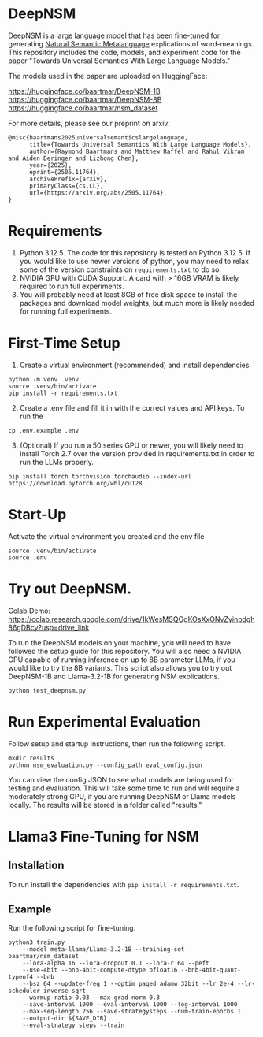 # DeepNSM
DeepNSM is a large language model that has been fine-tuned for generating [Natural Semantic Metalanguage](https://en.wikipedia.org/wiki/Natural_semantic_metalanguage) explications of word-meanings. This repository includes the code, models, and experiment code for the paper "Towards Universal Semantics With Large Language Models."

The models used in the paper are uploaded on HuggingFace:

https://huggingface.co/baartmar/DeepNSM-1B
https://huggingface.co/baartmar/DeepNSM-8B
https://huggingface.co/baartmar/nsm_dataset

For more details, please see our preprint on arxiv:
```
@misc{baartmans2025universalsemanticslargelanguage,
      title={Towards Universal Semantics With Large Language Models}, 
      author={Raymond Baartmans and Matthew Raffel and Rahul Vikram and Aiden Deringer and Lizhong Chen},
      year={2025},
      eprint={2505.11764},
      archivePrefix={arXiv},
      primaryClass={cs.CL},
      url={https://arxiv.org/abs/2505.11764}, 
}
```

# Requirements
1. Python 3.12.5. The code for this repository is tested on Python 3.12.5. If you would like to use newer versions of python, you may need to relax some of the version constraints on `requirements.txt` to do so.
2. NVIDIA GPU with CUDA Support. A card with > 16GB VRAM is likely required to run full experiments.
3. You will probably need at least 8GB of free disk space to install the packages and download model weights, but much more is likely needed for running full experiments.


# First-Time Setup
1. Create a virtual environment (recommended) and install dependencies
```
python -m venv .venv
source .venv/bin/activate
pip install -r requirements.txt
```
2. Create a .env file and fill it in with the correct values and API keys. To run the 
```
cp .env.example .env
```
3. (Optional) If you run a 50 series GPU or newer, you will likely need to install Torch 2.7 over the version provided in requirements.txt in order to run the LLMs properly.
```
pip install torch torchvision torchaudio --index-url https://download.pytorch.org/whl/cu128
```

# Start-Up
Activate the virtual environment you created and the env file
```
source .venv/bin/activate
source .env
```

# Try out DeepNSM.
Colab Demo: https://colab.research.google.com/drive/1kWesMSQOgKOsXxONvZyinpdgh86gDBcy?usp=drive_link

To run the DeepNSM models on your machine, you will need to have followed the setup guide for this repository. You will also need a NVIDIA GPU capable of running inference on up to 8B parameter LLMs, if you would like to try the 8B variants. This script also allows you to try out DeepNSM-1B and Llama-3.2-1B for generating NSM explications.
```
python test_deepnsm.py
```

# Run Experimental Evaluation
Follow setup and startup instructions, then run the following script.
```
mkdir results
python nsm_evaluation.py --config_path eval_config.json
```
You can view the config JSON to see what models are being used for testing and evaluation. This will take some time to run and will require a moderately strong GPU, if you are running DeepNSM or Llama models locally. The results will be stored in a folder called "results."

# Llama3 Fine-Tuning for NSM
## Installation
To run install the dependencies with `pip install -r requirements.txt`.
## Example
Run the following script for fine-tuning. 
```
python3 train.py
	--model meta-llama/Llama-3.2-1B --training-set baartmar/nsm_dataset
	--lora-alpha 16 --lora-dropout 0.1 --lora-r 64 --peft
	--use-4bit --bnb-4bit-compute-dtype bfloat16 --bnb-4bit-quant-typenf4 --bnb
	--bsz 64 --update-freq 1 --optim paged_adamw_32bit --lr 2e-4 --lr-scheduler inverse_sqrt
	--warmup-ratio 0.03 --max-grad-norm 0.3 
	--save-interval 1000 --eval-interval 1000 --log-interval 1000
	--max-seq-length 256 --save-strategysteps --num-train-epochs 1
	--output-dir ${SAVE_DIR} 
	--eval-strategy steps --train 
